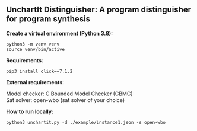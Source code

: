 ## **UnchartIt Distinguisher: A program distinguisher for program synthesis**


**Create a virtual environment (Python 3.8):**

`python3 -m venv venv`\
`source venv/bin/active`

**Requirements:**

`pip3 install click==7.1.2`


**External requirements:**

Model checker: C Bounded Model Checker (CBMC)\
Sat solver: open-wbo (sat solver of your choice)

**How to run locally:**

`python3 unchartit.py -d ./example/instance1.json -s open-wbo` 